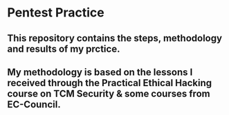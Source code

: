 # Pentest Practice
## This repository contains the steps, methodology and results of my prctice.
## My methodology is based on the lessons I received through the Practical Ethical Hacking course on TCM Security & some courses from EC-Council.

